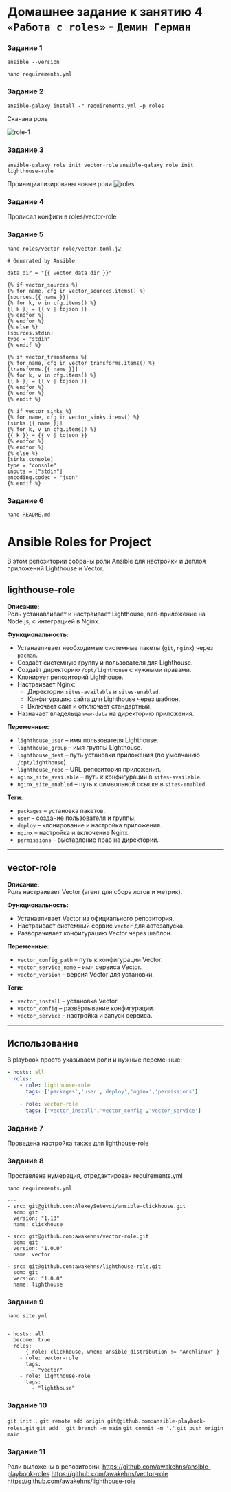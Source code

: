 # Домашнее задание к занятию 4 `«Работа с roles»` - `Демин Герман`

### Задание 1

```
ansible --version

nano requirements.yml
```



### Задание 2

`ansible-galaxy install -r requirements.yml -p roles`

Скачана роль

![role-1](/img/role-1.png)


### Задание 3

`ansible-galaxy role init vector-role`
`ansible-galaxy role init lighthouse-role`

Проинициализированы новые роли
![roles](/img/roles.png)



### Задание 4

Прописал конфиги в roles/vector-role



### Задание 5

`nano roles/vector-role/vector.toml.j2`

```
# Generated by Ansible

data_dir = "{{ vector_data_dir }}"

{% if vector_sources %}
{% for name, cfg in vector_sources.items() %}
[sources.{{ name }}]
{% for k, v in cfg.items() %}
{{ k }} = {{ v | tojson }}
{% endfor %}
{% endfor %}
{% else %}
[sources.stdin]
type = "stdin"
{% endif %}

{% if vector_transforms %}
{% for name, cfg in vector_transforms.items() %}
[transforms.{{ name }}]
{% for k, v in cfg.items() %}
{{ k }} = {{ v | tojson }}
{% endfor %}
{% endfor %}
{% endif %}

{% if vector_sinks %}
{% for name, cfg in vector_sinks.items() %}
[sinks.{{ name }}]
{% for k, v in cfg.items() %}
{{ k }} = {{ v | tojson }}
{% endfor %}
{% endfor %}
{% else %}
[sinks.console]
type = "console"
inputs = ["stdin"]
encoding.codec = "json"
{% endif %}
```



### Задание 6

`nano README.md`

# Ansible Roles for Project

В этом репозитории собраны роли Ansible для настройки и деплоя приложений Lighthouse и Vector.

## lighthouse-role

**Описание:**  
Роль устанавливает и настраивает Lighthouse, веб-приложение на Node.js, с интеграцией в Nginx.

**Функциональность:**
- Устанавливает необходимые системные пакеты (`git`, `nginx`) через `pacman`.
- Создаёт системную группу и пользователя для Lighthouse.
- Создаёт директорию `/opt/lighthouse` с нужными правами.
- Клонирует репозиторий Lighthouse.
- Настраивает Nginx:
  - Директории `sites-available` и `sites-enabled`.
  - Конфигурацию сайта для Lighthouse через шаблон.
  - Включает сайт и отключает стандартный.
- Назначает владельца `www-data` на директорию приложения.

**Переменные:**
- `lighthouse_user` – имя пользователя Lighthouse.
- `lighthouse_group` – имя группы Lighthouse.
- `lighthouse_dest` – путь установки приложения (по умолчанию `/opt/lighthouse`).
- `lighthouse_repo` – URL репозитория приложения.
- `nginx_site_available` – путь к конфигурации в `sites-available`.
- `nginx_site_enabled` – путь к символьной ссылке в `sites-enabled`.

**Теги:**
- `packages` – установка пакетов.
- `user` – создание пользователя и группы.
- `deploy` – клонирование и настройка приложения.
- `nginx` – настройка и включение Nginx.
- `permissions` – выставление прав на директории.

---

## vector-role

**Описание:**  
Роль настраивает Vector (агент для сбора логов и метрик).

**Функциональность:**
- Устанавливает Vector из официального репозитория.
- Настраивает системный сервис `vector` для автозапуска.
- Разворачивает конфигурацию Vector через шаблон.

**Переменные:**
- `vector_config_path` – путь к конфигурации Vector.
- `vector_service_name` – имя сервиса Vector.
- `vector_version` – версия Vector для установки.

**Теги:**
- `vector_install` – установка Vector.
- `vector_config` – развёртывание конфигурации.
- `vector_service` – настройка и запуск сервиса.

---

## Использование

В playbook просто указываем роли и нужные переменные:

```yaml
- hosts: all
  roles:
    - role: lighthouse-role
      tags: ['packages','user','deploy','nginx','permissions']

    - role: vector-role
      tags: ['vector_install','vector_config','vector_service']
```



### Задание 7

Проведена настройка также для lighthouse-role



### Задание 8

Проставлена нумерация, отредактирован requirements.yml

`nano requirements.yml`

```
---
- src: git@github.com:AlexeySetevoi/ansible-clickhouse.git
  scm: git
  version: "1.13"
  name: clickhouse

- src: git@github.com:awakehns/vector-role.git
  scm: git
  version: "1.0.0"
  name: vector

- src: git@github.com:awakehns/lighthouse-role.git
  scm: git
  version: "1.0.0"
  name: lighthouse
```



### Задание 9

`nano site.yml`

```                                                
---
- hosts: all
  become: true
  roles:
    - { role: clickhouse, when: ansible_distribution != "Archlinux" }
    - role: vector-role
      tags:
        - "vector"
    - role: lighthouse-role
      tags:
        - "lighthouse"
```


### Задание 10

`git init .`
`git remote add origin git@github.com:ansible-playbook-roles.git`
`git add .`
`git branch -m main`
`git commit -m '.'`
`git push origin main`



### Задание 11

Роли выложены в репозитории:
https://github.com/awakehns/ansible-playbook-roles
https://github.com/awakehns/vector-role
https://github.com/awakehns/lighthouse-role


